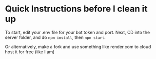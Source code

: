 # Quick Instructions before I clean it up

To start, edit your .env file for your bot token and port.
Next, CD into the server folder, and do ```npm install```, then ```npm start```.

Or alternatively, make a fork and use something like render.com to cloud host it for free (like I am)
